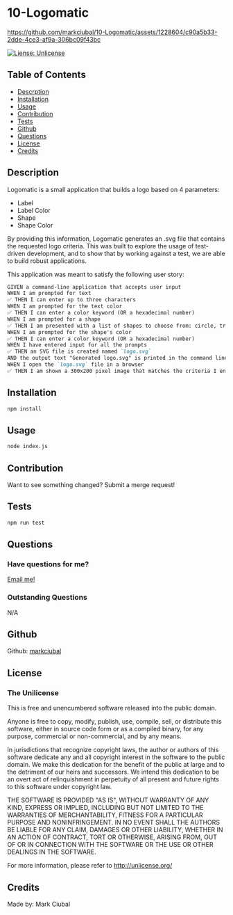 # 10-Logomatic

https://github.com/markciubal/10-Logomatic/assets/1228604/c90a5b33-2dde-4ce3-af9a-306bc09f43bc

[![Liense: Unlicense](https://img.shields.io/badge/license-Unlicense-blue.svg)](http://unlicense.org/)
## Table of Contents
- [Descrption](#description)
- [Installation](#installation)
- [Usage](#usage)
- [Contribution](#contribution)
- [Tests](#tests)
- [Github](#github)
- [Questions](#questions)
- [License](#license)
- [Credits](#credits)

## Description
Logomatic is a small application that builds a logo based on 4 parameters:

* Label
* Label Color
* Shape
* Shape Color

By providing this information, Logomatic generates an .svg file that contains the requested logo criteria. This was built to explore the usage of test-driven development, and to show that by working against a test, we are able to build robust applications.

This application was meant to satisfy the following user story:

```md 
GIVEN a command-line application that accepts user input
WHEN I am prompted for text
✅ THEN I can enter up to three characters
WHEN I am prompted for the text color
✅ THEN I can enter a color keyword (OR a hexadecimal number)
WHEN I am prompted for a shape
✅ THEN I am presented with a list of shapes to choose from: circle, triangle, and square
WHEN I am prompted for the shape's color
✅ THEN I can enter a color keyword (OR a hexadecimal number)
WHEN I have entered input for all the prompts
✅ THEN an SVG file is created named `logo.svg`
AND the output text "Generated logo.svg" is printed in the command line
WHEN I open the `logo.svg` file in a browser
✅ THEN I am shown a 300x200 pixel image that matches the criteria I entered
```

## Installation
```bash
npm install
```

## Usage
```bash
node index.js
```

## Contribution
Want to see something changed? Submit a merge request!

## Tests
```bash
npm run test
```

## Questions
### Have questions for me?
[Email me!](mailto:mark.ciubal@gmail.com)

### Outstanding Questions
N/A

## Github
Github: [markciubal](https://www.github.com/markciubal)

## License

### The Unilicense

This is free and unencumbered software released into the public domain.

Anyone is free to copy, modify, publish, use, compile, sell, or distribute this software, either in source code form or as a compiled binary, for any purpose, commercial or non-commercial, and by any means.

In jurisdictions that recognize copyright laws, the author or authors of this software dedicate any and all copyright interest in the software to the public domain. We make this dedication for the benefit of the public at large and to the detriment of our heirs and successors. We intend this dedication to be an overt act of relinquishment in perpetuity of all present and future rights to this software under copyright law.

THE SOFTWARE IS PROVIDED "AS IS", WITHOUT WARRANTY OF ANY KIND, EXPRESS OR IMPLIED, INCLUDING BUT NOT LIMITED TO THE WARRANTIES OF MERCHANTABILITY, FITNESS FOR A PARTICULAR PURPOSE AND NONINFRINGEMENT. IN NO EVENT SHALL THE AUTHORS BE LIABLE FOR ANY CLAIM, DAMAGES OR OTHER LIABILITY, WHETHER IN AN ACTION OF CONTRACT, TORT OR OTHERWISE, ARISING FROM, OUT OF OR IN CONNECTION WITH THE SOFTWARE OR THE USE OR OTHER DEALINGS IN THE SOFTWARE.

For more information, please refer to <http://unlicense.org/>

## Credits
Made by: Mark Ciubal
